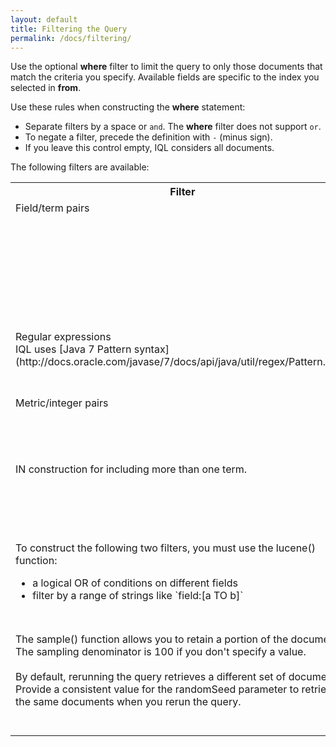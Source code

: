 ```yaml
---
layout: default
title: Filtering the Query
permalink: /docs/filtering/
---
```


Use the optional **where** filter to limit the query to only those documents that match the criteria you specify. Available fields are specific to the index you selected in **from**. 

Use these rules when constructing the **where** statement:

- Separate filters by a space or `and`. The **where** filter does not support `or`.
- To negate a filter, precede the definition with `-` (minus sign).
- If you leave this control empty, IQL considers all documents. 

The following filters are available:
<table>
  <tr>
  <th>Filter</th>
    <th>Syntax</th>
    <th>Examples</th>
  </tr>
  <tr>
    <td valign="top">Field/term pairs</td>
    <td valign="top">field=term<br>field="term"<br>field:term<br>field!=term</td>
    <td valign="top"> `country=greatbritain`<br>`country="great britain"`<br>`country:japan`<br>`country!=us` <br><br>`location:""` returns the queries with an empty value for the string field `location`</td>
  </tr>
  <tr>
    <td valign="top">Regular expressions<br>IQL uses [Java 7 Pattern syntax](http://docs.oracle.com/javase/7/docs/api/java/util/regex/Pattern.html)</td>
    <td valign="top">field=~regex</td>
    <td valign="top">`query=~".*online marketing.*"` returns the top queries that contain the substring `online marketing`. </td>
  </tr>
  <tr>
    <td valign="top">Metric/integer pairs</td>
   <td valign="top">metric=integer<br>metric!=integer<br>metric<integer<br>metric<=integer<br>metric>integer<br>metric>=integer</td>
    <td valign="top">`clicks+impressions>5`</td>
  </tr>
  <tr>
    <td valign="top">IN construction for including more than one term.</td>
    <td valign="top">field in (term,term)<br>field in ("term",term) <br>field not in (term,term)</td>
    <td valign="top">`country in (greatbritain,france)`<br>`country in ("great britain",france)`<br>`country not in (canada,us,germany)`</td>
  </tr>
  <tr>
  	<td valign="top">To construct the following two filters, you must use the lucene() function:
    <ul><li>a logical OR of conditions on different fields</li>
        <li>filter by a range of strings like `field:[a TO b]`</li></ul></td>
        <td valign="top">lucene("luceneQueryStr")</td>
        <td valign="top">`lucene("(-resultA:0) OR (-resultB:0)")` returns the number of documents in the index that result in at least one `resultA` or one `resultB`.</td>
    </td>    
   <tr>
    <td valign="top">The sample() function allows you to retain a portion of the documents. The sampling denominator is 100 if you don't specify a value. <br><br>By default, rerunning the query retrieves a different set of documents. Provide a consistent value for the randomSeed parameter to retrieve the same documents when you rerun the query.</td>
    <td valign="top">sample(field, samplingRatioNumerator, [samplingRatioDenominator=100])<br><br>sample(field, samplingRatioNumerator, [samplingRatioDenominator=100], [randomSeed])</td>
    <td valign="top">`sample(accountid, 1)` returns 1% of account IDs. `sample(accountid, 1, 1000)` returns .1% of account IDs.</td>
  </tr>
</table>


